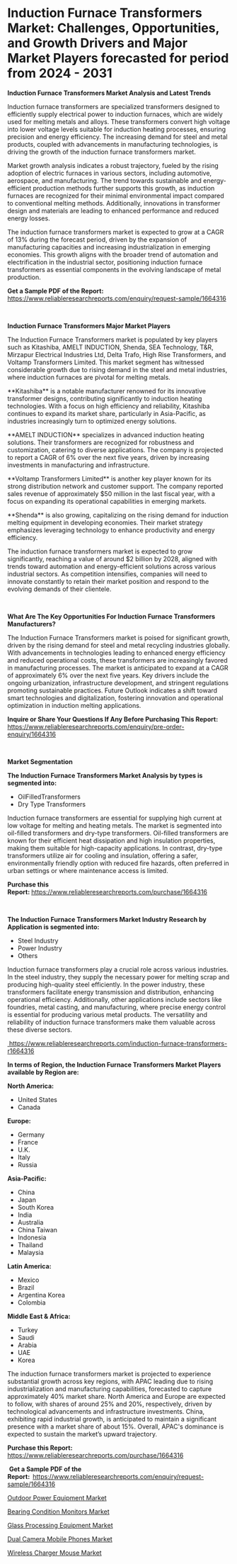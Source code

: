 <p><h1>Induction Furnace Transformers Market: Challenges, Opportunities, and Growth Drivers and Major Market Players forecasted for period from 2024 - 2031</h1></p><p><strong>Induction Furnace Transformers Market Analysis and Latest Trends</strong></p>
<p><p>Induction furnace transformers are specialized transformers designed to efficiently supply electrical power to induction furnaces, which are widely used for melting metals and alloys. These transformers convert high voltage into lower voltage levels suitable for induction heating processes, ensuring precision and energy efficiency. The increasing demand for steel and metal products, coupled with advancements in manufacturing technologies, is driving the growth of the induction furnace transformers market.</p><p>Market growth analysis indicates a robust trajectory, fueled by the rising adoption of electric furnaces in various sectors, including automotive, aerospace, and manufacturing. The trend towards sustainable and energy-efficient production methods further supports this growth, as induction furnaces are recognized for their minimal environmental impact compared to conventional melting methods. Additionally, innovations in transformer design and materials are leading to enhanced performance and reduced energy losses.</p><p>The induction furnace transformers market is expected to grow at a CAGR of 13% during the forecast period, driven by the expansion of manufacturing capacities and increasing industrialization in emerging economies. This growth aligns with the broader trend of automation and electrification in the industrial sector, positioning induction furnace transformers as essential components in the evolving landscape of metal production.</p></p>
<p><strong>Get a Sample PDF of the Report:&nbsp;</strong> <a href="https://www.reliableresearchreports.com/enquiry/request-sample/1664316?utm_campaign=83&utm_medium=2&utm_source=Github&utm_content=ia&utm_term=28092024&utm_id=induction-furnace-transformers">https://www.reliableresearchreports.com/enquiry/request-sample/1664316</a></p>
<p>&nbsp;</p>
<p><strong>Induction Furnace Transformers Major Market Players</strong></p>
<p><p>The Induction Furnace Transformers market is populated by key players such as Kitashiba, AMELT INDUCTION, Shenda, SEA Technology, T&R, Mirzapur Electrical Industries Ltd, Delta Trafo, High Rise Transformers, and Voltamp Transformers Limited. This market segment has witnessed considerable growth due to rising demand in the steel and metal industries, where induction furnaces are pivotal for melting metals.</p><p>**Kitashiba** is a notable manufacturer renowned for its innovative transformer designs, contributing significantly to induction heating technologies. With a focus on high efficiency and reliability, Kitashiba continues to expand its market share, particularly in Asia-Pacific, as industries increasingly turn to optimized energy solutions.</p><p>**AMELT INDUCTION** specializes in advanced induction heating solutions. Their transformers are recognized for robustness and customization, catering to diverse applications. The company is projected to report a CAGR of 6% over the next five years, driven by increasing investments in manufacturing and infrastructure.</p><p>**Voltamp Transformers Limited** is another key player known for its strong distribution network and customer support. The company reported sales revenue of approximately $50 million in the last fiscal year, with a focus on expanding its operational capabilities in emerging markets. </p><p>**Shenda** is also growing, capitalizing on the rising demand for induction melting equipment in developing economies. Their market strategy emphasizes leveraging technology to enhance productivity and energy efficiency. </p><p>The induction furnace transformers market is expected to grow significantly, reaching a value of around $2 billion by 2028, aligned with trends toward automation and energy-efficient solutions across various industrial sectors. As competition intensifies, companies will need to innovate constantly to retain their market position and respond to the evolving demands of their clientele.</p></p>
<p>&nbsp;</p>
<p><strong>What Are The Key Opportunities For Induction Furnace Transformers Manufacturers?</strong></p>
<p><p>The Induction Furnace Transformers market is poised for significant growth, driven by the rising demand for steel and metal recycling industries globally. With advancements in technologies leading to enhanced energy efficiency and reduced operational costs, these transformers are increasingly favored in manufacturing processes. The market is anticipated to expand at a CAGR of approximately 6% over the next five years. Key drivers include the ongoing urbanization, infrastructure development, and stringent regulations promoting sustainable practices. Future Outlook indicates a shift toward smart technologies and digitalization, fostering innovation and operational optimization in induction melting applications.</p></p>
<p><strong>Inquire or Share Your Questions If Any Before Purchasing This Report:</strong> <a href="https://www.reliableresearchreports.com/enquiry/pre-order-enquiry/1664316?utm_campaign=83&utm_medium=2&utm_source=Github&utm_content=ia&utm_term=28092024&utm_id=induction-furnace-transformers">https://www.reliableresearchreports.com/enquiry/pre-order-enquiry/1664316</a></p>
<p>&nbsp;</p>
<p><strong>Market Segmentation</strong></p>
<p><strong>The Induction Furnace Transformers Market Analysis by types is segmented into:</strong></p>
<p><ul><li>OilFilledTransformers</li><li>Dry Type Transformers</li></ul></p>
<p><p>Induction furnace transformers are essential for supplying high current at low voltage for melting and heating metals. The market is segmented into oil-filled transformers and dry-type transformers. Oil-filled transformers are known for their efficient heat dissipation and high insulation properties, making them suitable for high-capacity applications. In contrast, dry-type transformers utilize air for cooling and insulation, offering a safer, environmentally friendly option with reduced fire hazards, often preferred in urban settings or where maintenance access is limited.</p></p>
<p><strong>Purchase this Report:&nbsp;</strong><a href="https://www.reliableresearchreports.com/purchase/1664316?utm_campaign=83&utm_medium=2&utm_source=Github&utm_content=ia&utm_term=28092024&utm_id=induction-furnace-transformers">https://www.reliableresearchreports.com/purchase/1664316</a></p>
<p>&nbsp;</p>
<p><strong>The Induction Furnace Transformers Market Industry Research by Application is segmented into:</strong></p>
<p><ul><li>Steel Industry</li><li>Power Industry</li><li>Others</li></ul></p>
<p><p>Induction furnace transformers play a crucial role across various industries. In the steel industry, they supply the necessary power for melting scrap and producing high-quality steel efficiently. In the power industry, these transformers facilitate energy transmission and distribution, enhancing operational efficiency. Additionally, other applications include sectors like foundries, metal casting, and manufacturing, where precise energy control is essential for producing various metal products. The versatility and reliability of induction furnace transformers make them valuable across these diverse sectors.</p></p>
<p><a href="https://www.reliableresearchreports.com/induction-furnace-transformers-r1664316?utm_campaign=83&utm_medium=2&utm_source=Github&utm_content=ia&utm_term=28092024&utm_id=induction-furnace-transformers">&nbsp;https://www.reliableresearchreports.com/induction-furnace-transformers-r1664316</a></p>
<p><strong>In terms of Region, the Induction Furnace Transformers Market Players available by Region are:</strong></p>
<p>
    <p> <strong> North America: </strong>
        <ul>
            <li>United States</li>
            <li>Canada</li>
        </ul>
        </p> 
    <p> <strong> Europe: </strong>
        <ul>
            <li>Germany</li>
            <li>France</li>
            <li>U.K.</li>
            <li>Italy</li>
            <li>Russia</li>
        </ul>
        </p> 
    <p> <strong> Asia-Pacific: </strong>
        <ul>
            <li>China</li>
            <li>Japan</li>
            <li>South Korea</li>
            <li>India</li>
            <li>Australia</li>
            <li>China Taiwan</li>
            <li>Indonesia</li>
            <li>Thailand</li>
            <li>Malaysia</li>
        </ul>
        </p> 
    <p> <strong> Latin America: </strong>
        <ul>
            <li>Mexico</li>
            <li>Brazil</li>
            <li>Argentina Korea</li>
            <li>Colombia</li>
        </ul>
        </p> 
    <p> <strong> Middle East & Africa: </strong>
        <ul>
            <li>Turkey</li>
            <li>Saudi</li>
            <li>Arabia</li>
            <li>UAE</li>
            <li>Korea</li>
        </ul>
    </p>
    </p>
<p><p>The induction furnace transformers market is projected to experience substantial growth across key regions, with APAC leading due to rising industrialization and manufacturing capabilities, forecasted to capture approximately 40% market share. North America and Europe are expected to follow, with shares of around 25% and 20%, respectively, driven by technological advancements and infrastructure investments. China, exhibiting rapid industrial growth, is anticipated to maintain a significant presence with a market share of about 15%. Overall, APAC's dominance is expected to sustain the market’s upward trajectory.</p></p>
<p><strong>Purchase this Report: </strong><a href="https://www.reliableresearchreports.com/purchase/1664316?utm_campaign=83&utm_medium=2&utm_source=Github&utm_content=ia&utm_term=28092024&utm_id=induction-furnace-transformers">https://www.reliableresearchreports.com/purchase/1664316</a></p>
<p>&nbsp;<strong>Get a Sample PDF of the Report:&nbsp;&nbsp;</strong><a href="https://www.reliableresearchreports.com/enquiry/request-sample/1664316?utm_campaign=83&utm_medium=2&utm_source=Github&utm_content=ia&utm_term=28092024&utm_id=induction-furnace-transformers">https://www.reliableresearchreports.com/enquiry/request-sample/1664316</a></p>
<p><strong></strong></p>
<p><p><a href="https://www.linkedin.com/pulse/pioneering-growth-analyzing-global-outdoor-power-equipment-bfjhe?utm_campaign=83&utm_medium=2&utm_source=Github&utm_content=ia&utm_term=28092024&utm_id=induction-furnace-transformers">Outdoor Power Equipment Market</a></p><p><a href="https://github.com/MatthewHernandez403/Market-Research-Report-List-1/blob/main/bearing-condition-monitors-market.md?utm_campaign=83&utm_medium=2&utm_source=Github&utm_content=ia&utm_term=28092024&utm_id=induction-furnace-transformers">Bearing Condition Monitors Market</a></p><p><a href="https://www.linkedin.com/pulse/global-glass-processing-equipment-market-trends-insights-growth-zpdbe?utm_campaign=83&utm_medium=2&utm_source=Github&utm_content=ia&utm_term=28092024&utm_id=induction-furnace-transformers">Glass Processing Equipment Market</a></p><p><a href="https://issuu.com/reportprime-2/docs/dual-camera-mobile-phones-market-si_27ef483b3c8488?utm_campaign=83&utm_medium=2&utm_source=Github&utm_content=ia&utm_term=28092024&utm_id=induction-furnace-transformers">Dual Camera Mobile Phones Market</a></p><p><a href="https://issuu.com/reportprime-2/docs/wireless-charger-mouse-market-size-_05c0177e5daaf5?utm_campaign=83&utm_medium=2&utm_source=Github&utm_content=ia&utm_term=28092024&utm_id=induction-furnace-transformers">Wireless Charger Mouse Market</a></p></p>